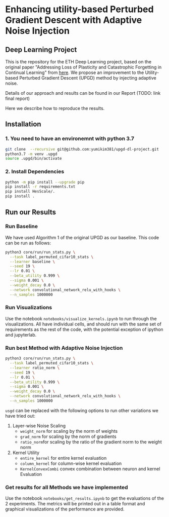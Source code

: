 # Enhancing utility-based Perturbed Gradient Descent with Adaptive Noise Injection

## Deep Learning Project

This is the repository for the ETH Deep Learning project, based on the original paper "Addressing Loss of Plasticity and Catastrophic Forgetting in Continual Learning" from [here](https://openreview.net/forum?id=sKPzAXoylB). We propose an improvement to the Utility-based Perturbed Gradient Descent (UPGD) method by injecting adaptive noise.

Details of our approach and results can be found in our Report (TODO: link final report)

Here we describe how to reproduce the results.

## Installation

### 1. You need to have an environemnt with python 3.7

``` sh
git clone  --recursive git@github.com:yumikim381/upgd-dl-project.git
python3.7 -m venv .upgd
source .upgd/bin/activate
```

### 2. Install Dependencies

```sh
python -m pip install --upgrade pip
pip install -r requirements.txt 
pip install HesScale/.
pip install .
```

## Run our Results

### Run Baseline

We have used Algorithm 1 of the original UPGD as our baseline. This code can be run as follows:

```sh
python3 core/run/run_stats.py \
  --task label_permuted_cifar10_stats \
  --learner baseline \
  --seed 19 \
  --lr 0.01 \
  --beta_utility 0.999 \
  --sigma 0.001 \
  --weight_decay 0.0 \
  --network convolutional_network_relu_with_hooks \
  --n_samples 1000000
```

### Run Visualizations

Use the notebook `notebooks/visualize_kernels.ipynb` to run through the visualizations. All have individual cells, and should run with the same set of requirements as the rest of the code, with the potential exception of ipython and jupyterlab.

### Run best Method with Adaptive Noise Injection

```sh
python3 core/run/run_stats.py \
  --task label_permuted_cifar10_stats \
  --learner ratio_norm \
  --seed 19 \
  --lr 0.01 \
  --beta_utility 0.999 \
  --sigma 0.001 \
  --weight_decay 0.0 \
  --network convolutional_network_relu_with_hooks \
  --n_samples 1000000
```

`usgd` can be replaced with the following options to run other variations we have tried out:

1. Layer-wise Noise Scaling
   - `weight_norm` for scaling by the norm of weights
   - `grad_norm` for scaling by the norm of gradients
   - `ratio_norm`for scaling by the ratio of the gradient norm to the weight norm
2. Kernel Utility
   - `entire_kernel` for entire kernel evaluation
   - `column_kernel` for column-wise kernel evaluation
   - `KernelConvexCombi` convex combination between neuron and kernel Evaluation

### Get results for all Methods we have implemented
Use the notebook `notebooks/get_results.ipynb` to get the evaluations of the 2 experiments. The metrics will be printed out in a table format and graphical visualizations of the performance are provided. 
